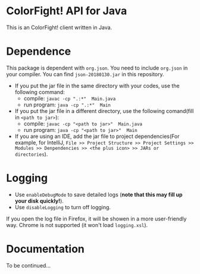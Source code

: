 # ColorFight! API for Java

This is an ColorFight! client written in Java.

# Dependence

This package is dependent with `org.json`. You need to include `org.json` in your compiler. You can find `json-20180130.jar` in this repository.

* If you put the jar file in the same directory with your codes, use the following command:
  * compile: `javac -cp ".:*"  Main.java`
  * run program: `java -cp ".:*"  Main`
* If you put the jar file in a different directory, use the following comand(fill in `<path to jar>`):
  * compile: `javac -cp "<path to jar>"  Main.java`
  * run program: `java -cp "<path to jar>"  Main`
* If you are using an IDE, add the jar file to project dependencies(For example, for IntelliJ, `File >> Project Structure >> Project Settings >> Modules >> Denpendencies >> <the plus icon> >> JARs or directories`).

# Logging

* Use `enableDebugMode` to save detailed logs (**note that this may fill up your disk quickly!**).
* Use `disableLogging` to turn off logging.

If you open the log file in Firefox, it will be showen in a more user-friendly way. Chrome is not supported (it won't load `logging.xsl`).

# Documentation

To be continued...
